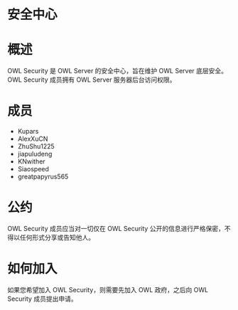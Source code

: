 # 安全中心

# 概述
OWL Security 是 OWL Server 的安全中心，旨在维护 OWL Server 底层安全。OWL Security 成员拥有 OWL Server 服务器后台访问权限。

# 成员
* Kupars
* AlexXuCN
* ZhuShu1225
* jiapuludeng
* KNwither
* Siaospeed
* greatpapyrus565

# 公约
OWL Security 成员应当对一切仅在 OWL Security 公开的信息进行严格保密，不得以任何形式分享或告知他人。

# 如何加入
如果您希望加入 OWL Security，则需要先加入 OWL 政府，之后向 OWL Security 成员提出申请。
